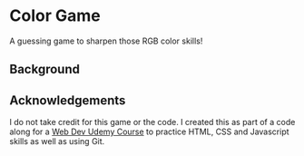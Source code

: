 # Color Game
A guessing game to sharpen those RGB color skills!

## Background


## Acknowledgements
I do not take credit for this game or the code. I created this as part of a code along for a [Web Dev Udemy Course](https://www.udemy.com/course/the-web-developer-bootcamp/) to practice HTML, CSS and Javascript skills as well as using Git. 

